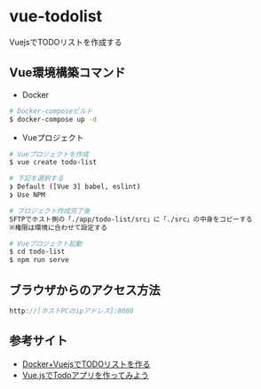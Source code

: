 # vue-todolist
VuejsでTODOリストを作成する

## Vue環境構築コマンド
- Docker
```bash
# Docker-composeビルド
$ docker-compose up -d
```

- Vueプロジェクト
```bash
# Vueプロジェクトを作成
$ vue create todo-list

# 下記を選択する
❯ Default ([Vue 3] babel, eslint)
❯ Use NPM

# プロジェクト作成完了後
SFTPでホスト側の「./app/todo-list/src」に「./src」の中身をコピーする
※権限は環境に合わせて設定する

# Vueプロジェクト起動
$ cd todo-list
$ npm run serve
```

## ブラウザからのアクセス方法
```js
http://[ホストPCのipアドレス]:8080
```

## 参考サイト
- [Docker+VuejsでTODOリストを作る](https://alterbo.jp/blog/ryu5-2106/)
- [Vue.jsでTodoアプリを作ってみよう](https://note.com/kenpapa/n/n948005f6da63)
